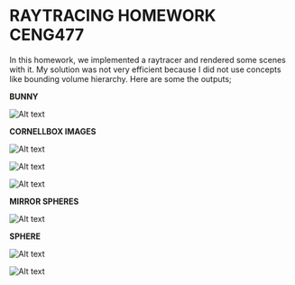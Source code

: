 # RAYTRACING HOMEWORK CENG477

In this homework, we implemented a raytracer and rendered some scenes with it.
My solution was not very efficient because I did not use concepts like bounding
volume hierarchy. Here are some the outputs;

**BUNNY**

![Alt text](./images/bunny.png)

**CORNELLBOX IMAGES**

![Alt text](./images/cornellbox_front.png)

![Alt text](./images/cornellbox_inverse.png)

![Alt text](./images/cornellbox_top.png)

**MIRROR SPHERES**

![Alt text](./images/mirror_spheres.png)

**SPHERE**

![Alt text](./images/simple_reflectance.png)

![Alt text](./images/simple_shading_1.png)
